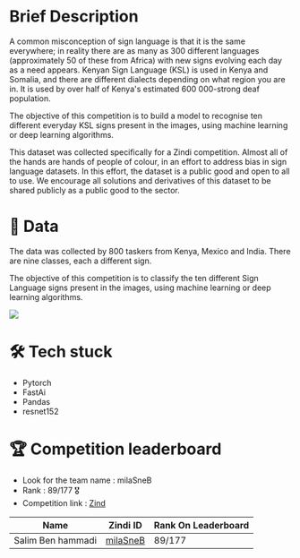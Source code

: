 # Brief Description

A common misconception of sign language is that it is the same everywhere; in reality there are as many as 300 different languages (approximately 50 of these from Africa) with new signs evolving each day as a need appears. Kenyan Sign Language (KSL) is used in Kenya and Somalia, and there are different dialects depending on what region you are in. It is used by over half of Kenya's estimated 600 000-strong deaf population.

The objective of this competition is to build a model to recognise ten different everyday KSL signs present in the images, using machine learning or deep learning algorithms.

This dataset was collected specifically for a Zindi competition. Almost all of the hands are hands of people of colour, in an effort to address bias in sign language datasets. In this effort, the dataset is a public good and open to all to use. We encourage all solutions and derivatives of this dataset to be shared publicly as a public good to the sector.

# 💽 Data
The data was collected by 800 taskers from Kenya, Mexico and India. There are nine classes, each a different sign.

The objective of this competition is to classify the ten different Sign Language signs present in the images, using machine learning or deep learning algorithms.

![ ](https://www.kaggleusercontent.com/kf/89130025/eyJhbGciOiJkaXIiLCJlbmMiOiJBMTI4Q0JDLUhTMjU2In0..HspTVpjhiRwLclxcmGiCdg.vQSPapec55Yh6mr60v5ipzVlgbZ5ikhk7i0BN-tbaUaC10FeK8DyWVGxSxQDFG7ciqP19--seH9sfYqf12PgP0BFuDRS2uULwa0zoIgbU1ayCKKYYVt752-lBGyThYty90vl5TJaO78NLWm-2wb5ihju1f7xQcxqBXbyq18UI-3gNX2FcGIqvwPwqzMQnKY__e3Uk-XpneZyRHKZRqEW5F2n3xB6kvmEB4iVhYvC-kspJ4Mh5-gIgZ-SPH-N4crAxOjzcYOFMvZjI5XfH4eoGkl2YjgBOY3wZSx9Slj_nsP1rBU85DbyZWXVbtwLQtmJkZ6COOYI0JUj3vD2FoEehyOKTXkgFlBgSNdaFA_-prWK4mT_m7SkgPdJbbIbMPrDD_21JWDLU056jz5Fmbc9sP9Sp1Ch6xCXtPbwildTKbvBGo-S3-jcTwJ4BfcnKP8bgKyGbCMBAtLwBVtNjz95hbQ9913oJpXW733AOgjFgtxoQqpbfLA-gMJA8AgMEDWmTwezZhXLms6qDk2DpXCz-fmtK1LgrZtL8jLjCT99kl1xGGo79xLZQgJMiKhHKuasMFiwdEpFAWOnETQvGspVJKFz24yr1FpnaB_Y5HcSfGHTH_eR95wF92lIHTUusYEOQl7uQJOoUgmHBWucONtVf0MZu5iopF8yhXodvI6S2fXk_INtGrwwaNHb_pCehtxFpwHu49CLGtmnkgq_TUlUhQ.XwdwNd_3sClkkcf3L3tLzQ/__results___files/__results___13_0.png)

# 🛠 Tech stuck
* Pytorch
* FastAi
* Pandas
* resnet152

# 🏆 Competition leaderboard
- Look for the team name : milaSneB
- Rank : 89/177 🎖
- Competition link : [Zind](https://zindi.africa/competitions/kenyan-sign-language-classification-challenge)


| Name             | Zindi ID                                                                | Rank On Leaderboard|
| ----------------- | ------------------------------------------------------------------ |--------------------------|
| Salim Ben hammadi| [milaSneB](https://zindi.africa/users/milaSneB) | 89/177|
